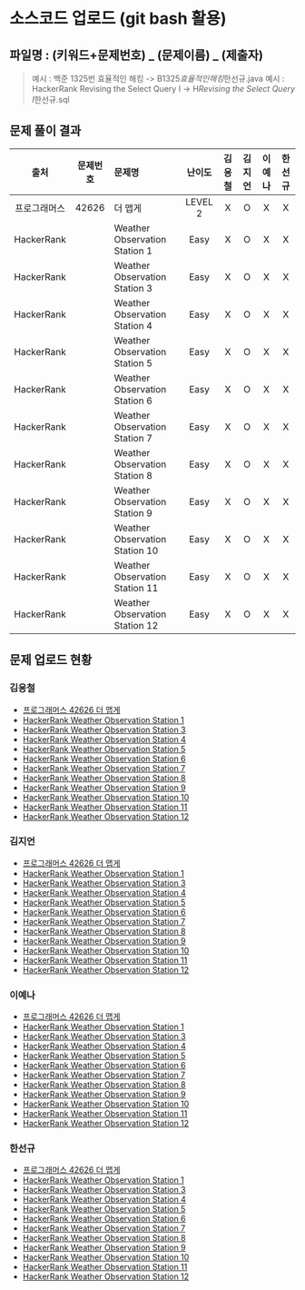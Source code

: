 # 소스코드 업로드 (git bash 활용)

## 파일명 : (키워드+문제번호) _ (문제이름) _ (제출자)

> 예시 : 백준 1325번 효율적인 해킹 -> B1325*효율적인해킹*한선규.java
> 예시 : HackerRank Revising the Select Query Ⅰ -> H*Revising the Select Query Ⅰ*한선규.sql

## 문제 풀이 결과

<!-- Table -->

|     출처     | 문제번호 | 문제명                         | 난이도  | 김응철 | 김지언 | 이예나 | 한선규 |
| :----------: | :------: | :----------------------------- | :-----: | :----: | :----: | :----: | :----: |
| 프로그래머스 |  42626   | 더 맵게                        | LEVEL 2 |   X    |   O    |   X    |   X    |
|  HackerRank  |          | Weather Observation Station 1  |  Easy   |   X    |   O    |   X    |   X    |
|  HackerRank  |          | Weather Observation Station 3  |  Easy   |   X    |   O    |   X    |   X    |
|  HackerRank  |          | Weather Observation Station 4  |  Easy   |   X    |   O    |   X    |   X    |
|  HackerRank  |          | Weather Observation Station 5  |  Easy   |   X    |   O    |   X    |   X    |
|  HackerRank  |          | Weather Observation Station 6  |  Easy   |   X    |   O    |   X    |   X    |
|  HackerRank  |          | Weather Observation Station 7  |  Easy   |   X    |   O    |   X    |   X    |
|  HackerRank  |          | Weather Observation Station 8  |  Easy   |   X    |   O    |   X    |   X    |
|  HackerRank  |          | Weather Observation Station 9  |  Easy   |   X    |   O    |   X    |   X    |
|  HackerRank  |          | Weather Observation Station 10 |  Easy   |   X    |   O    |   X    |   X    |
|  HackerRank  |          | Weather Observation Station 11 |  Easy   |   X    |   O    |   X    |   X    |
|  HackerRank  |          | Weather Observation Station 12 |  Easy   |   X    |   O    |   X    |   X    |

## 문제 업로드 현황

### 김응철

- [프로그래머스 42626 더 맵게]()
- [HackerRank Weather Observation Station 1]()
- [HackerRank Weather Observation Station 3]()
- [HackerRank Weather Observation Station 4]()
- [HackerRank Weather Observation Station 5]()
- [HackerRank Weather Observation Station 6]()
- [HackerRank Weather Observation Station 7]()
- [HackerRank Weather Observation Station 8]()
- [HackerRank Weather Observation Station 9]()
- [HackerRank Weather Observation Station 10]()
- [HackerRank Weather Observation Station 11]()
- [HackerRank Weather Observation Station 12]()

### 김지언

- [프로그래머스 42626 더 맵게]()
- [HackerRank Weather Observation Station 1]()
- [HackerRank Weather Observation Station 3]()
- [HackerRank Weather Observation Station 4]()
- [HackerRank Weather Observation Station 5]()
- [HackerRank Weather Observation Station 6]()
- [HackerRank Weather Observation Station 7]()
- [HackerRank Weather Observation Station 8]()
- [HackerRank Weather Observation Station 9]()
- [HackerRank Weather Observation Station 10]()
- [HackerRank Weather Observation Station 11]()
- [HackerRank Weather Observation Station 12]()

### 이예나

- [프로그래머스 42626 더 맵게]()
- [HackerRank Weather Observation Station 1]()
- [HackerRank Weather Observation Station 3]()
- [HackerRank Weather Observation Station 4]()
- [HackerRank Weather Observation Station 5]()
- [HackerRank Weather Observation Station 6]()
- [HackerRank Weather Observation Station 7]()
- [HackerRank Weather Observation Station 8]()
- [HackerRank Weather Observation Station 9]()
- [HackerRank Weather Observation Station 10]()
- [HackerRank Weather Observation Station 11]()
- [HackerRank Weather Observation Station 12]()

### 한선규

- [프로그래머스 42626 더 맵게]()
- [HackerRank Weather Observation Station 1]()
- [HackerRank Weather Observation Station 3]()
- [HackerRank Weather Observation Station 4]()
- [HackerRank Weather Observation Station 5]()
- [HackerRank Weather Observation Station 6]()
- [HackerRank Weather Observation Station 7]()
- [HackerRank Weather Observation Station 8]()
- [HackerRank Weather Observation Station 9]()
- [HackerRank Weather Observation Station 10]()
- [HackerRank Weather Observation Station 11]()
- [HackerRank Weather Observation Station 12]()
